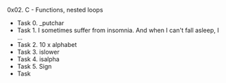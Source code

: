 0x02. C - Functions, nested loops
- Task 0. _putchar
- Task 1. I sometimes suffer from insomnia. And when I can't fall asleep, I ...
- Task 2. 10 x alphabet
- Task 3. islower
- Task 4. isalpha
- Task 5. Sign
- Task 